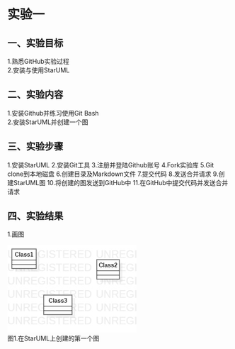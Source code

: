 # 实验一

## 一、实验目标

1.熟悉GitHub实验过程  
2.安装与使用StarUML  

## 二、实验内容

1.安装Github并练习使用Git Bash  
2.安装StarUML并创建一个图  

## 三、实验步骤

1.安装StarUML
2.安装Git工具
3.注册并登陆Github账号
4.Fork实验库
5.Git clone到本地磁盘
6.创建目录及Markdown文件
7.提交代码
8.发送合并请求
9.创建StarUML图
10.将创建的图发送到GitHub中
11.在GitHub中提交代码并发送合并请求

## 四、实验结果

1.画图

![第一个UML图](./model1.jpg)  
图1.在StarUML上创建的第一个图
